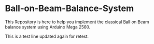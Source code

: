 # Ball-on-Beam-Balance-System

This Repository is here to help you implement the classical Ball on Beam balance system using Arduino Mega 2560.


This is a test line updated again for retest.

